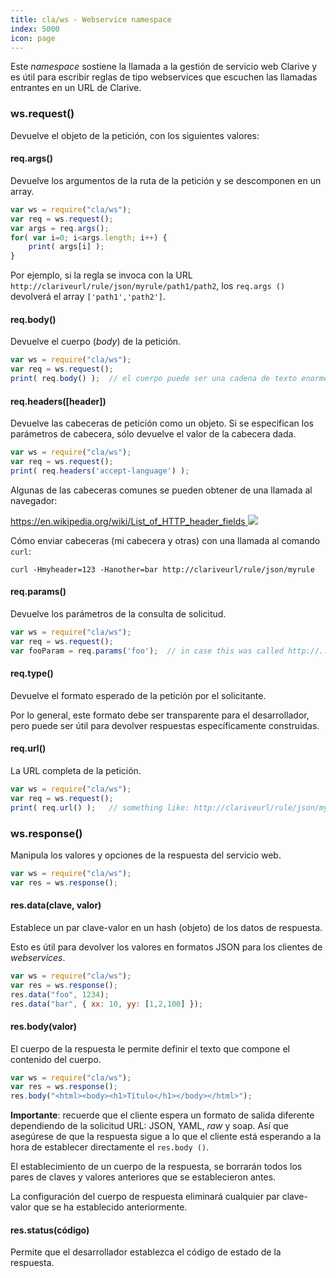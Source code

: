 ```yaml
---
title: cla/ws - Webservice namespace
index: 5000
icon: page
---
```


Este *namespace* sostiene la llamada a la gestión de servicio web Clarive 
y es útil para escribir reglas de tipo webservices que escuchen las llamadas 
entrantes en un URL de Clarive.


### ws.request()

Devuelve el objeto de la petición, con los siguientes valores:

#### req.args()

Devuelve los argumentos de la ruta de la petición y se descomponen
en un array.

```javascript
var ws = require("cla/ws");
var req = ws.request();
var args = req.args();
for( var i=0; i<args.length; i++) {
    print( args[i] );
}
```

Por ejemplo, si la regla se invoca con
la URL `http://clariveurl/rule/json/myrule/path1/path2`,
los `req.args ()` devolverá el array `['path1','path2']`.

#### req.body()

Devuelve el cuerpo (*body*) de la petición.

```javascript
var ws = require("cla/ws");
var req = ws.request();
print( req.body() );  // el cuerpo puede ser una cadena de texto enorme
```

#### req.headers([header])

Devuelve las cabeceras de petición como un objeto. Si se especifican los parámetros de cabecera, sólo devuelve el valor de la cabecera dada.

```javascript
var ws = require("cla/ws");
var req = ws.request();
print( req.headers('accept-language') );
```

Algunas de las cabeceras comunes se pueden obtener de una llamada al navegador:

[https://en.wikipedia.org/wiki/List_of_HTTP_header_fields <img class='ext-link' src='static/images/icons/window-new.svg' />](https://en.wikipedia.org/wiki/List_of_HTTP_header_fields)

Cómo enviar cabeceras (mi cabecera y otras) con una llamada al comando `curl`:

`curl -Hmyheader=123 -Hanother=bar http://clariveurl/rule/json/myrule`

#### req.params()

Devuelve los parámetros de la consulta de solicitud.

```javascript
var ws = require("cla/ws");
var req = ws.request();
var fooParam = req.params('foo');  // in case this was called http://.../?foo=bar
```

#### req.type()


Devuelve el formato esperado de la petición por el solicitante.


Por lo general, este formato debe ser transparente para el desarrollador,
pero puede ser útil para devolver respuestas específicamente construidas.

#### req.url()

La URL completa de la petición.

```javascript
var ws = require("cla/ws");
var req = ws.request();
print( req.url() );   // something like: http://clariveurl/rule/json/myrule
```

### ws.response()

Manipula los valores y opciones de la respuesta del servicio web.

```javascript
var ws = require("cla/ws");
var res = ws.response();
```

#### res.data(clave, valor)

Establece un par clave-valor en un hash (objeto) de los datos de respuesta.

Esto es útil para devolver los valores en formatos JSON para los clientes 
de *webservices*.

```javascript
var ws = require("cla/ws");
var res = ws.response();
res.data("foo", 1234);
res.data("bar", { xx: 10, yy: [1,2,100] });
```

#### res.body(valor)

El cuerpo de la respuesta le permite definir 
el texto que compone el contenido del cuerpo.

```javascript
var ws = require("cla/ws");
var res = ws.response();
res.body("<html><body><h1>Título</h1></body></html>");
```

**Importante**: recuerde que el cliente espera
un formato de salida diferente dependiendo de la solicitud
URL: JSON, YAML, *raw* y soap. Así que asegúrese de que la respuesta
sigue a lo que el cliente está esperando a la hora de establecer directamente el  `res.body ()`.

El establecimiento de un cuerpo de la respuesta, se borrarán todos los pares de claves y valores anteriores
que se establecieron antes.

La configuración del cuerpo de respuesta eliminará cualquier par clave-valor que se ha establecido anteriormente.

#### res.status(código)

Permite que el desarrollador establezca el código de estado de la respuesta.

